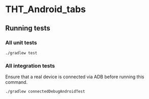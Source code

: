 # THT_Android_tabs

## Running tests

### All unit tests
```
./gradlew test
```

### All integration tests

Ensure that a real device is connected via ADB before running this command.

```
./gradlew connectedDebugAndroidTest
```